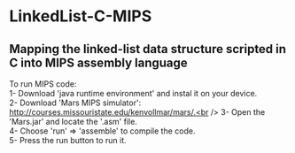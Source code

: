 # LinkedList-C-MIPS
Mapping the linked-list data structure scripted in C into MIPS assembly language
-------------------------------------------------------------------------------

To run MIPS code:<br />
  1- Download 'java runtime environment' and instal it on your device.<br />
  2- Download 'Mars MIPS simulator': http://courses.missouristate.edu/kenvollmar/mars/.<br />
  3- Open the 'Mars.jar' and locate the '.asm' file.<br />
  4- Choose 'run' => 'assemble' to compile the code.<br />
  5- Press the run button to run it.
